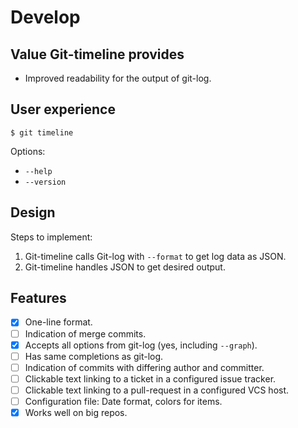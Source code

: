 # Develop

## Value Git-timeline provides

- Improved readability for the output of git-log.

## User experience

```
$ git timeline
```

Options:

- `--help`
- `--version`

## Design

Steps to implement:

1. Git-timeline calls Git-log with `--format` to get log data as JSON.
2. Git-timeline handles JSON to get desired output.

## Features

- [x] One-line format.
- [ ] Indication of merge commits.
- [x] Accepts all options from git-log (yes, including `--graph`).
- [ ] Has same completions as git-log.
- [ ] Indication of commits with differing author and committer.
- [ ] Clickable text linking to a ticket in a configured issue tracker.
- [ ] Clickable text linking to a pull-request in a configured VCS host.
- [ ] Configuration file: Date format, colors for items.
- [x] Works well on big repos.